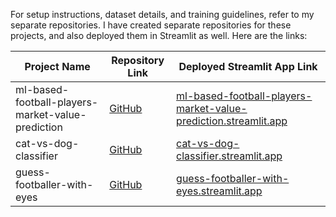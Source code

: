 For setup instructions, dataset details, and training guidelines, refer to my separate repositories. I have created separate repositories for these projects, and also deployed them in Streamlit as well. Here are the links:

| Project Name                                 | Repository Link                                                                 | Deployed Streamlit App Link                                                      |
|-----------------------------------------------|---------------------------------------------------------------------------------|----------------------------------------------------------------------------------|
| ml-based-football-players-market-value-prediction | [GitHub](https://github.com/paudelsamir/ml-based-football-players-market-value-prediction) | [ml-based-football-players-market-value-prediction.streamlit.app](https://ml-based-football-players-market-value-prediction.streamlit.app) |
| cat-vs-dog-classifier                        | [GitHub](https://github.com/paudelsamir/cat-vs-dog-classifier)                  | [cat-vs-dog-classifier.streamlit.app](https://cat-vs-dog-classifier.streamlit.app)                  |
| guess-footballer-with-eyes                   | [GitHub](https://github.com/paudelsamir/guess-footballer-with-eyes)             | [guess-footballer-with-eyes.streamlit.app](https://guess-footballer-with-eyes.streamlit.app)         |
